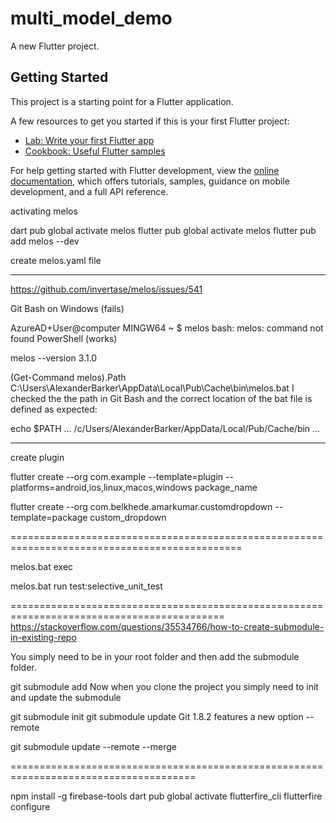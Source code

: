 # multi_model_demo

A new Flutter project.

## Getting Started

This project is a starting point for a Flutter application.

A few resources to get you started if this is your first Flutter project:

- [Lab: Write your first Flutter app](https://docs.flutter.dev/get-started/codelab)
- [Cookbook: Useful Flutter samples](https://docs.flutter.dev/cookbook)

For help getting started with Flutter development, view the
[online documentation](https://docs.flutter.dev/), which offers tutorials,
samples, guidance on mobile development, and a full API reference.


activating melos

dart pub global activate melos
flutter pub global activate melos
flutter pub add melos --dev

create melos.yaml file

----------------------------------------------------------------------------------------------------

https://github.com/invertase/melos/issues/541

Git Bash on Windows (fails)

AzureAD+User@computer MINGW64 ~
$ melos
bash: melos: command not found
PowerShell (works)

melos --version
3.1.0

(Get-Command melos).Path
C:\Users\AlexanderBarker\AppData\Local\Pub\Cache\bin\melos.bat
I checked the the path in Git Bash and the correct location of the bat file is defined as expected:

echo $PATH
...
/c/Users/AlexanderBarker/AppData/Local/Pub/Cache/bin
...

-----------------------------------------------------------------------------------------------------

create plugin 

flutter create --org com.example --template=plugin --platforms=android,ios,linux,macos,windows package_name

flutter create --org com.belkhede.amarkumar.customdropdown --template=package custom_dropdown



==============================================================================================

melos.bat exec

melos.bat run test:selective_unit_test


===========================================================================================
https://stackoverflow.com/questions/35534766/how-to-create-submodule-in-existing-repo

You simply need to be in your root folder and then add the submodule folder.

git submodule add <url>
Now when you clone the project you simply need to init and update the submodule

git submodule init
git submodule update
Git 1.8.2 features a new option --remote

git submodule update --remote --merge

======================================================================================

npm install -g firebase-tools
dart pub global activate flutterfire_cli
flutterfire configure